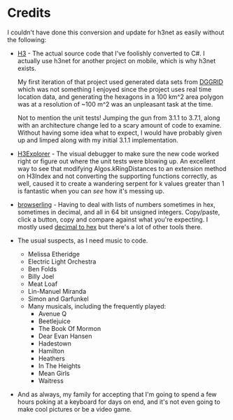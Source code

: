 # Credits
I couldn't have done this conversion and update for h3net
as easily without the following:

* [H3](https://gihub.com/uber/h3) - The actual source code that I've foolishly
  converted to C#.  I actually use h3net for another project on mobile, which
  is why h3net exists.
  
  My first iteration of that project used generated data sets from
  [DGGRID](https://www.discreteglobalgrids.org/) which was not something I
  enjoyed since the project uses real time location data, and generating the
  hexagons in a 100 km^2 area polygon was at a resolution of ~100 m^2 was an
  unpleasant task at the time.
  
  Not to mention the unit tests!  Jumping the gun from 3.1.1 to 3.7.1, along
  with an architecture change led to a scary amount of code to examine.
  Without having some idea what to expect, I would have probably given up and
  limped along with my initial 3.1.1 implementation.

* [H3Explorer](https://h3explorer.com/) - The visual debugger to make sure the
  new code worked right or figure out where the unit tests were blowing up.
  An excellent way to see that modifying Algos.kRingDistances to an extension
  method on H3Index and not converting the supporting functions correctly, as
  well, caused it to create a wandering serpent for k values greater than 1 is
  fantastic when you can _see_ how it's messing up.

* [browserling](https://www.browserling.com/tools) -
  Having to deal with lists of numbers sometimes in hex, sometimes in decimal,
  and all in 64 bit unsigned integers.  Copy/paste, click a button, copy and
  compare against what you're expecting.  I mostly used
  [decimal to hex](https://www.browserling.com/tools/dec-to-hex) but there's a
  lot of other tools there.

* The usual suspects, as I need music to code.
  * Melissa Etheridge
  * Electric Light Orchestra
  * Ben Folds
  * Billy Joel
  * Meat Loaf
  * Lin-Manuel Miranda
  * Simon and Garfunkel  
  * Many musicals, including the frequently played:
    * Avenue Q
    * Beetlejuice
    * The Book Of Mormon
    * Dear Evan Hansen
    * Hadestown
    * Hamilton
    * Heathers
    * In The Heights
    * Mean Girls
    * Waitress
  
* And as always, my family for accepting that I'm going to spend a few
  hours poking at a keyboard for days on end, and it's not even going
  to make cool pictures or be a video game.
